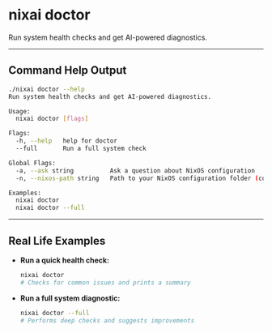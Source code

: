 # nixai doctor

Run system health checks and get AI-powered diagnostics.

---

## Command Help Output

```sh
./nixai doctor --help
Run system health checks and get AI-powered diagnostics.

Usage:
  nixai doctor [flags]

Flags:
  -h, --help   help for doctor
  --full       Run a full system check

Global Flags:
  -a, --ask string          Ask a question about NixOS configuration
  -n, --nixos-path string   Path to your NixOS configuration folder (containing flake.nix or configuration.nix)

Examples:
  nixai doctor
  nixai doctor --full
```

---

## Real Life Examples

- **Run a quick health check:**
  ```sh
  nixai doctor
  # Checks for common issues and prints a summary
  ```
- **Run a full system diagnostic:**
  ```sh
  nixai doctor --full
  # Performs deep checks and suggests improvements
  ```
